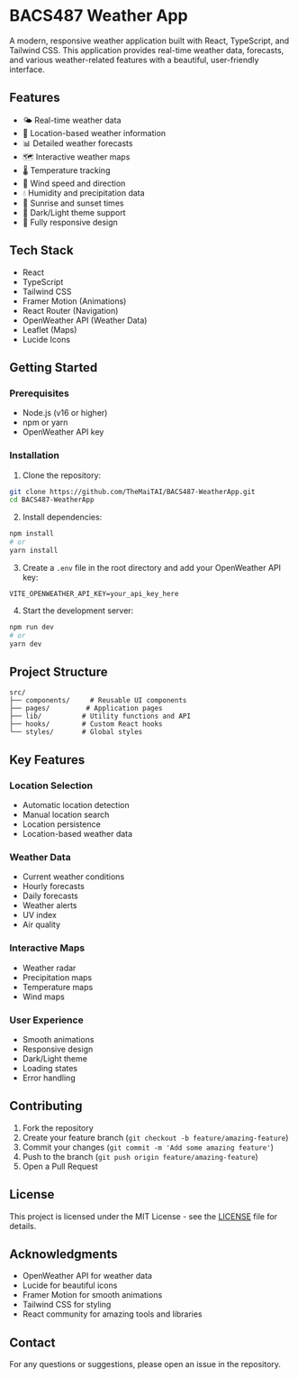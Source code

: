 # BACS487 Weather App

A modern, responsive weather application built with React, TypeScript, and Tailwind CSS. This application provides real-time weather data, forecasts, and various weather-related features with a beautiful, user-friendly interface.

## Features

- 🌤️ Real-time weather data
- 📍 Location-based weather information
- 📊 Detailed weather forecasts
- 🗺️ Interactive weather maps
- 🌡️ Temperature tracking
- 💨 Wind speed and direction
- 💧 Humidity and precipitation data
- 🌅 Sunrise and sunset times
- 🎨 Dark/Light theme support
- 📱 Fully responsive design

## Tech Stack

- React
- TypeScript
- Tailwind CSS
- Framer Motion (Animations)
- React Router (Navigation)
- OpenWeather API (Weather Data)
- Leaflet (Maps)
- Lucide Icons

## Getting Started

### Prerequisites

- Node.js (v16 or higher)
- npm or yarn
- OpenWeather API key

### Installation

1. Clone the repository:
```bash
git clone https://github.com/TheMaiTAI/BACS487-WeatherApp.git
cd BACS487-WeatherApp
```

2. Install dependencies:
```bash
npm install
# or
yarn install
```

3. Create a `.env` file in the root directory and add your OpenWeather API key:
```env
VITE_OPENWEATHER_API_KEY=your_api_key_here
```

4. Start the development server:
```bash
npm run dev
# or
yarn dev
```

## Project Structure

```
src/
├── components/     # Reusable UI components
├── pages/         # Application pages
├── lib/          # Utility functions and API
├── hooks/        # Custom React hooks
└── styles/       # Global styles
```

## Key Features

### Location Selection
- Automatic location detection
- Manual location search
- Location persistence
- Location-based weather data

### Weather Data
- Current weather conditions
- Hourly forecasts
- Daily forecasts
- Weather alerts
- UV index
- Air quality

### Interactive Maps
- Weather radar
- Precipitation maps
- Temperature maps
- Wind maps

### User Experience
- Smooth animations
- Responsive design
- Dark/Light theme
- Loading states
- Error handling

## Contributing

1. Fork the repository
2. Create your feature branch (`git checkout -b feature/amazing-feature`)
3. Commit your changes (`git commit -m 'Add some amazing feature'`)
4. Push to the branch (`git push origin feature/amazing-feature`)
5. Open a Pull Request

## License

This project is licensed under the MIT License - see the [LICENSE](LICENSE) file for details.

## Acknowledgments

- OpenWeather API for weather data
- Lucide for beautiful icons
- Framer Motion for smooth animations
- Tailwind CSS for styling
- React community for amazing tools and libraries

## Contact

For any questions or suggestions, please open an issue in the repository. 